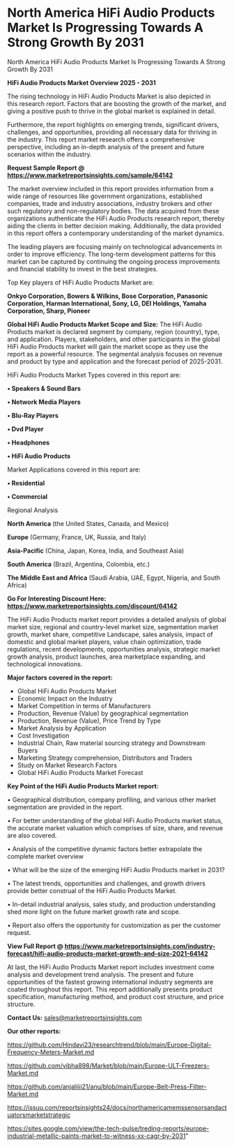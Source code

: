 # North America HiFi Audio Products Market Is Progressing Towards A Strong Growth By 2031
North America HiFi Audio Products Market Is Progressing Towards A Strong Growth By 2031

<Strong> HiFi Audio Products Market Overview 2025 - 2031</strong>

The rising technology in HiFi Audio Products Market is also depicted in this research report. Factors that are boosting the growth of the market, and giving a positive push to thrive in the global market is explained in detail.

Furthermore, the report highlights on emerging trends, significant drivers, challenges, and opportunities, providing all necessary data for thriving in the industry. This report market research offers a comprehensive perspective, including an in-depth analysis of the present and future scenarios within the industry.

<strong>Request Sample Report @ <a href=https://www.marketreportsinsights.com/sample/64142>https://www.marketreportsinsights.com/sample/64142</a></strong>

The market overview included in this report provides information from a wide range of resources like government organizations, established companies, trade and industry associations, industry brokers and other such regulatory and non-regulatory bodies. The data acquired from these organizations authenticate the HiFi Audio Products research report, thereby aiding the clients in better decision making. Additionally, the data provided in this report offers a contemporary understanding of the market dynamics.

The leading players are focusing mainly on technological advancements in order to improve efficiency. The long-term development patterns for this market can be captured by continuing the ongoing process improvements and financial stability to invest in the best strategies.

Top Key players of HiFi Audio Products Market are:

<strong>Onkyo Corporation, Bowers & Wilkins, Bose Corporation, Panasonic Corporation, Harman International, Sony, LG, DEI Holdings, Yamaha Corporation, Sharp, Pioneer</strong>

<strong><b>Global HiFi Audio Products Market Scope and Size:</b></strong>
The HiFi Audio Products market is declared segment by company, region (country), type, and application. Players, stakeholders, and other participants in the global HiFi Audio Products market will gain the market scope as they use the report as a powerful resource. The segmental analysis focuses on revenue and product by type and application and the forecast period of 2025-2031.

HiFi Audio Products Market Types covered in this report are:

<strong>• Speakers & Sound Bars

• Network Media Players

• Blu-Ray Players

• Dvd Player

• Headphones

• HiFi Audio Products</strong>

Market Applications covered in this report are:

<strong>• Residential

• Commercial</strong> 

Regional Analysis

<strong>North America</strong> (the United States, Canada, and Mexico)

<strong>Europe</strong> (Germany, France, UK, Russia, and Italy)

<strong>Asia-Pacific</strong> (China, Japan, Korea, India, and Southeast Asia)

<strong>South America</strong> (Brazil, Argentina, Colombia, etc.)

<strong>The Middle East and Africa</strong> (Saudi Arabia, UAE, Egypt, Nigeria, and South Africa)

<strong>Go For Interesting Discount Here: <a href=https://www.marketreportsinsights.com/discount/64142>https://www.marketreportsinsights.com/discount/64142</a></strong>

The HiFi Audio Products market report provides a detailed analysis of global market size, regional and country-level market size, segmentation market growth, market share, competitive Landscape, sales analysis, impact of domestic and global market players, value chain optimization, trade regulations, recent developments, opportunities analysis, strategic market growth analysis, product launches, area marketplace expanding, and technological innovations.

<strong><b>Major factors covered in the report:</b></strong>
<ul>
  <li>Global HiFi Audio Products Market </li>
  <li>Economic Impact on the Industry</li>
  <li>Market Competition in terms of Manufacturers</li>
  <li>Production, Revenue (Value) by geographical segmentation</li>
  <li>Production, Revenue (Value), Price Trend by Type</li>
  <li>Market Analysis by Application</li>
  <li>Cost Investigation</li>
  <li>Industrial Chain, Raw material sourcing strategy and Downstream Buyers</li>
  <li>Marketing Strategy comprehension, Distributors and Traders</li>
  <li>Study on Market Research Factors</li>
  <li>Global HiFi Audio Products Market Forecast</li>
</ul>

<strong><b>Key Point of the HiFi Audio Products Market report:</b></strong>

• Geographical distribution, company profiling, and various other market segmentation are provided in the report.

• For better understanding of the global HiFi Audio Products market status, the accurate market valuation which comprises of size, share, and revenue are also covered.

• Analysis of the competitive dynamic factors better extrapolate the complete market overview

• What will be the size of the emerging HiFi Audio Products market in 2031?

• The latest trends, opportunities and challenges, and growth drivers provide better construal of the HiFi Audio Products Market.

• In-detail industrial analysis, sales study, and production understanding shed more light on the future market growth rate and scope.

• Report also offers the opportunity for customization as per the customer request.

<strong><b>View Full Report @ <a href=https://www.marketreportsinsights.com/industry-forecast/hifi-audio-products-market-growth-and-size-2021-64142>https://www.marketreportsinsights.com/industry-forecast/hifi-audio-products-market-growth-and-size-2021-64142</a></b></strong>


At last, the HiFi Audio Products Market report includes investment come analysis and development trend analysis. The present and future opportunities of the fastest growing international industry segments are coated throughout this report. This report additionally presents product specification, manufacturing method, and product cost structure, and price structure.

<strong>Contact Us:</strong>
sales@marketreportsinsights.com

<strong>Our other reports:</strong>

<a href=https://github.com/Hindavi23/researchtrend/blob/main/Europe-Digital-Frequency-Meters-Market.md>https://github.com/Hindavi23/researchtrend/blob/main/Europe-Digital-Frequency-Meters-Market.md</a>

<a href=https://github.com/vibha898/Market/blob/main/Europe-ULT-Freezers-Market.md>https://github.com/vibha898/Market/blob/main/Europe-ULT-Freezers-Market.md</a>

<a href=https://github.com/anjaliiii21/anu/blob/main/Europe-Belt-Press-Filter-Market.md>https://github.com/anjaliiii21/anu/blob/main/Europe-Belt-Press-Filter-Market.md</a>

<a href=https://issuu.com/reportsinsights24/docs/northamericamemssensorsandactuatorsmarketstrategic>https://issuu.com/reportsinsights24/docs/northamericamemssensorsandactuatorsmarketstrategic</a>

<a href=https://sites.google.com/view/the-tech-pulse/treding-reports/europe-industrial-metallic-paints-market-to-witness-xx-cagr-by-2031>https://sites.google.com/view/the-tech-pulse/treding-reports/europe-industrial-metallic-paints-market-to-witness-xx-cagr-by-2031</a>"

